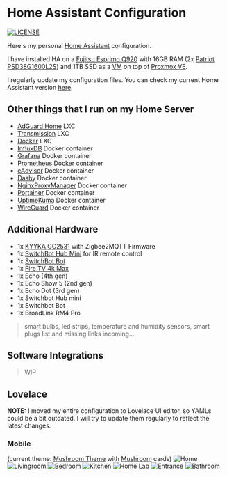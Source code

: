 # Home Assistant Configuration
[![LICENSE](https://img.shields.io/badge/license-MIT-gold.svg)](LICENSE)

Here's my personal [Home Assistant](https://home-assistant.io/) configuration.

I have installed HA on a [Fujitsu Esprimo Q920](https://www.amazon.it/gp/product/B0854LM164) with 16GB RAM (2x [Patriot PSD38G1600L2S](https://www.amazon.it/gp/product/B009WIW9GE)) and 1TB SSD as a [VM](https://community.home-assistant.io/t/home-assistant-os-installation-on-proxmox-ve-7-tutorial/335964) on top of [Proxmox VE](https://www.proxmox.com/en/proxmox-ve).

I regularly update my configuration files. You can check my current Home Assistant version [here](.HA_VERSION).

## Other things that I run on my Home Server
- [AdGuard Home](https://adguard.com/en/adguard-home/overview.html) LXC
- [Transmission](https://transmissionbt.com/) LXC
- [Docker](https://www.docker.com/) LXC
- [InfluxDB](https://www.influxdata.com/) Docker container
- [Grafana](https://grafana.com/) Docker container
- [Prometheus](https://prometheus.io/) Docker container
- [cAdvisor](https://github.com/google/cadvisor) Docker container
- [Dashy](https://dashy.to/) Docker container
- [NginxProxyManager](https://nginxproxymanager.com/) Docker container
- [Portainer](https://portainer.io/) Docker container
- [UptimeKuma](https://github.com/louislam/uptime-kuma) Docker container
- [WireGuard](https://www.wireguard.com/) Docker container

## Additional Hardware
- 1x [KYYKA CC2531](https://www.amazon.it/gp/product/B08Q7NPSRX) with Zigbee2MQTT Firmware
- 1x [SwitchBot Hub Mini](https://www.switch-bot.com/products/switchbot-hub-mini) for IR remote control
- 1x [SwitchBot Bot](https://www.switch-bot.com/pages/switchbot-bot)
- 1x [Fire TV 4k Max](https://www.amazon.it/dp/B08MT4MY9J)
- 1x Echo (4th gen)
- 1x Echo Show 5 (2nd gen)
- 1x Echo Dot (3rd gen)
- 1x Switchbot Hub mini
- 1x Switchbot Bot
- 1x BroadLink RM4 Pro

> smart bulbs, led strips, temperature and humidity sensors, smart plugs list and missing links incoming...

## Software Integrations
> WIP

## Lovelace
**NOTE:** I moved my entire configuration to Lovelace UI editor, so YAMLs could be a bit outdated. I will try to update them regularly to reflect the latest changes.

### Mobile
(current theme: [Mushroom Theme](https://github.com/piitaya/lovelace-mushroom-themes) with [Mushroom](https://github.com/piitaya/lovelace-mushroom) cards)
![Home](docs/images/home.jpg)
![Livingroom](docs/images/livingroom.jpg)
![Bedroom](docs/images/bedroom.jpg)
![Kitchen](docs/images/kitchen.jpg)
![Home Lab](docs/images/home_lab.jpg)
![Entrance](docs/images/entrance.jpg)
![Bathroom](docs/images/bathroom.jpg)

